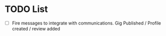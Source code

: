 # TODO List

- [ ] Fire messages to integrate with communications. Gig Published / Profile created / review added
